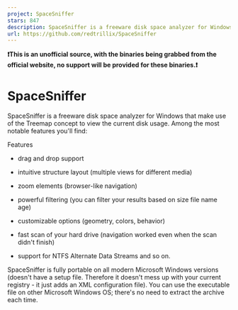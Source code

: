 ```yaml
---
project: SpaceSniffer
stars: 847
description: SpaceSniffer is a freeware disk space analyzer for Windows that make use of the Treemap concept to view the current disk usage.
url: https://github.com/redtrillix/SpaceSniffer
---
```


**❗This is an unofficial source, with the binaries being grabbed from the official website, no support will be provided for these binaries.❗**

SpaceSniffer
============

SpaceSniffer is a freeware disk space analyzer for Windows that make use of the Treemap concept to view the current disk usage. Among the most notable features you'll find:

Features

-   drag and drop support
    
-   intuitive structure layout (multiple views for different media)
    
-   zoom elements (browser-like navigation)
    
-   powerful filtering (you can filter your results based on size file name age)
    
-   customizable options (geometry, colors, behavior)
    
-   fast scan of your hard drive (navigation worked even when the scan didn't finish)
    
-   support for NTFS Alternate Data Streams and so on.
    

SpaceSniffer is fully portable on all modern Microsoft Windows versions (doesn't have a setup file. Therefore it doesn't mess up with your current registry - it just adds an XML configuration file). You can use the executable file on other Microsoft Windows OS; there's no need to extract the archive each time.
